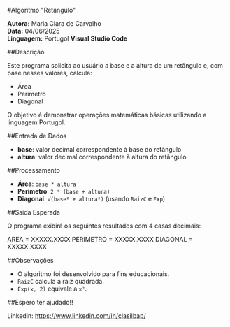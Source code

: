 #Algoritmo "Retângulo"

**Autora:** Maria Clara de Carvalho  
**Data:** 04/06/2025  
**Linguagem:** Portugol
**Visual Studio Code**

##Descrição

Este programa solicita ao usuário a base e a altura de um retângulo e, com base nesses valores, calcula:

- Área  
- Perímetro  
- Diagonal

O objetivo é demonstrar operações matemáticas básicas utilizando a linguagem Portugol.

##Entrada de Dados

- **base**: valor decimal correspondente à base do retângulo  
- **altura**: valor decimal correspondente à altura do retângulo

##Processamento

- **Área**: `base * altura`  
- **Perímetro**: `2 * (base + altura)`  
- **Diagonal**: `√(base² + altura²)` (usando `RaizC` e `Exp`)

##Saída Esperada

O programa exibirá os seguintes resultados com 4 casas decimais:

AREA = XXXXX.XXXX PERIMETRO = XXXXX.XXXX DIAGONAL = XXXXX.XXXX

##Observações

- O algoritmo foi desenvolvido para fins educacionais.  
- `RaizC` calcula a raiz quadrada.  
- `Exp(x, 2)` equivale a `x²`.


##Espero ter ajudado!!

Linkedin: https://www.linkedin.com/in/clasilbap/
